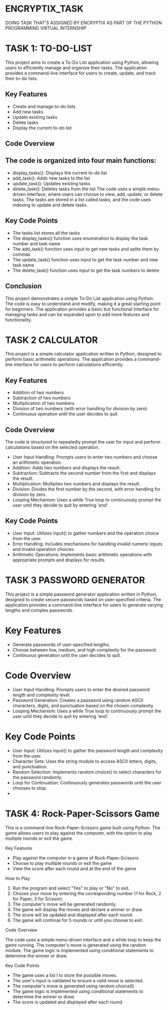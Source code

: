 # ENCRYPTIX_TASK
DOING TASK THAT'S ASSIGNED BY ENCRYPTIX AS PART OF THE PYTHON PROGRAMMING VIRTUAL INTERNSHIP

##
# TASK 1: TO-DO-LIST
This project aims to create a To-Do List application using Python, allowing users to efficiently manage and organize their tasks. The application provides a command-line interface for users to create, update, and track their to-do lists.

## Key Features
- Create and manage to-do lists
- Add new tasks
- Update existing tasks
- Delete tasks
- Display the current to-do list

## Code Overview
## The code is organized into four main functions:
- display_tasks(): Displays the current to-do list
- add_task(): Adds new tasks to the list
- update_task(): Updates existing tasks
- delete_task(): Deletes tasks from the list
The code uses a simple menu-driven interface, where users can choose to view, add, update, or delete tasks. The tasks are stored in a list called tasks, and the code uses indexing to update and delete tasks.

## Key Code Points
- The tasks list stores all the tasks
- The display_tasks() function uses enumeration to display the task number and task name
- The add_task() function uses input to get new tasks and splits them by commas
- The update_task() function uses input to get the task number and new task name
- The delete_task() function uses input to get the task numbers to delete

## Conclusion
This project demonstrates a simple To-Do List application using Python. The code is easy to understand and modify, making it a great starting point for beginners. The application provides a basic but functional interface for managing tasks and can be expanded upon to add more features and functionality.



##
# TASK 2 CALCULATOR
This project is a simple calculator application written in Python, designed to perform basic arithmetic operations. The application provides a command-line interface for users to perform calculations efficiently.

## Key Features
- Addition of two numbers
- Subtraction of two numbers
- Multiplication of two numbers
- Division of two numbers (with error handling for division by zero)
- Continuous operation until the user decides to quit

## Code Overview
The code is structured to repeatedly prompt the user for input and perform calculations based on the selected operation.

- User Input Handling: Prompts users to enter two numbers and choose an arithmetic operation.
- Addition: Adds two numbers and displays the result.
- Subtraction: Subtracts the second number from the first and displays the result.
- Multiplication: Multiplies two numbers and displays the result.
- Division: Divides the first number by the second, with error handling for division by zero.
- Looping Mechanism: Uses a while True loop to continuously prompt the user until they decide to quit by entering 'end'.

## Key Code Points
- User Input: Utilizes input() to gather numbers and the operation choice from the user.
- Error Handling: Includes mechanisms for handling invalid numeric inputs and invalid operation choices.
- Arithmetic Operations: Implements basic arithmetic operations with appropriate prompts and displays for results.

## 
# TASK 3 PASSWORD GENERATOR
This project is a simple password generator application written in Python, designed to create secure passwords based on user-specified criteria. The application provides a command-line interface for users to generate varying lengths and complex passwords.

# Key Features
- Generate passwords of user-specified lengths.
- Choose between low, medium, and high complexity for the password.
- Continuous generation until the user decides to quit.

# Code Overview
- User Input Handling: Prompts users to enter the desired password length and complexity level.
- Password Generation: Creates a password using random ASCII characters, digits, and punctuation based on the chosen complexity.
- Looping Mechanism: Uses a while True loop to continuously prompt the user until they decide to quit by entering 'end'.

# Key Code Points
- User Input: Utilizes input() to gather the password length and complexity from the user.
- Character Sets: Uses the string module to access ASCII letters, digits, and punctuation.
- Random Selection: Implements random.choice() to select characters for the password randomly.
- Loop for Continuation: Continuously generates passwords until the user chooses to stop.
- 

# TASK 4: Rock-Paper-Scissors Game

This is a command-line Rock-Paper-Scissors game built using Python. The game allows users to play against the computer, with the option to play multiple rounds or exit the game.

Key Features

- Play against the computer in a game of Rock-Paper-Scissors
- Choose to play multiple rounds or exit the game
- View the score after each round and at the end of the game

How to Play

1. Run the program and select "Yes" to play or "No" to exit.
2. Choose your move by entering the corresponding number (1 for Rock, 2 for Paper, 3 for Scissor).
3. The computer's move will be generated randomly.
4. The game will display the moves and declare a winner or draw.
5. The score will be updated and displayed after each round.
6. The game will continue for 5 rounds or until you choose to exit.

Code Overview

The code uses a simple menu-driven interface and a while loop to keep the game running. The computer's move is generated using the random module. The game logic is implemented using conditional statements to determine the winner or draw.

Key Code Points

- The game uses a list l to store the possible moves.
- The user's input is validated to ensure a valid move is selected.
- The computer's move is generated using random.choice(l).
- The game logic is implemented using conditional statements to determine the winner or draw.
- The score is updated and displayed after each round.

